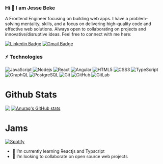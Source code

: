 ### Hi 👋 I am Jesse Beke

A Frontend Engineer focusing on building web apps. I have a problem-solving mentality, skills, and a focus on delivering high-quality code and effective web solutions.
Always open to collaborating on projects and innovative/disruptive ideas. Feel free to connect with me here:

[![Linkedin Badge](https://img.shields.io/badge/-fredericboye-blue?style=flat-square&logo=Linkedin&logoColor=white&link=https://www.linkedin.com/in/jesse-beke/)](https://www.linkedin.com/in/jesse-beke/)
[![Gmail Badge](https://img.shields.io/badge/-boye.claude@gmail.com-c14438?style=flat-square&logo=Gmail&logoColor=white&link=mailto:boye.claude@gmail.com)](mailto:boye.claude@gmail.com)



### ⚡ Technologies
![JavaScript](https://img.shields.io/badge/-JavaScript-black?style=flat-square&logo=javascript)
![Nodejs](https://img.shields.io/badge/-Nodejs-black?style=flat-square&logo=Node.js)
![React](https://img.shields.io/badge/-React-black?style=flat-square&logo=react)
![Angular](https://img.shields.io/badge/-Angular-c14438?style=flat-square&logo=angular)
![HTML5](https://img.shields.io/badge/-HTML5-E34F26?style=flat-square&logo=html5&logoColor=white)
![CSS3](https://img.shields.io/badge/-CSS3-1572B6?style=flat-square&logo=css3)
![TypeScript](https://img.shields.io/badge/-TypeScript-007ACC?style=flat-square&logo=typescript)
![GraphQL](https://img.shields.io/badge/-GraphQL-E10098?style=flat-square&logo=graphql)
![PostgreSQL](https://img.shields.io/badge/-PostgreSQL-336791?style=flat-square&logo=postgresql)
![Git](https://img.shields.io/badge/-Git-black?style=flat-square&logo=git)
![GitHub](https://img.shields.io/badge/-GitHub-181717?style=flat-square&logo=github)
![GitLab](https://img.shields.io/badge/-GitLab-FCA121?style=flat-square&logo=gitlab)

# Github Stats
[![Anurag's GitHub stats](https://github-readme-stats.vercel.app/api?username=codejesse)](https://github.com/codejesse/github-readme-stats)
<img align="left" src="https://github-readme-stats.vercel.app/api/top-langs/?username=codejesse&theme=<THEME_NAME>" />

# Jams
[![Spotify](https://spotify-github-readme.vercel.app/api/spotify)](https://open.spotify.com/playlist/37i9dQZF1DX0XUsuxWHRQd?si=acd6c7c22c9445ca)


<!-- - 🔭 I’m currently working on -->
- 🌱 I’m currently learning Reactjs and Typscript
- 👯 I’m looking to collaborate on open source web projects
<!-- -..Ask my name
- 💬 Ask me about ...
- 📫 How to reach me: ...
- 😄 Pronouns: ...
- ⚡ Fun fact: ... -->

